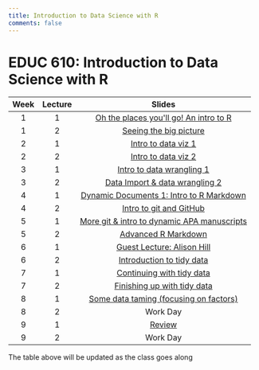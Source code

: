 ```yaml
---
title: Introduction to Data Science with R
comments: false
---
```


# EDUC 610: Introduction to Data Science with R

|Week| Lecture| Slides |
|:--:|:------:|:------------------------:|
| 1  | 1      | [Oh the places you'll go! An intro to R](../ds1-slides/w1p1/) 
| 1  | 2      | [Seeing the big picture](../ds1-slides/w1p2/)
| 2  | 1      | [Intro to data viz 1](../ds1-slides/w2p1/)
| 2  | 2      | [Intro to data viz 2](../ds1-slides/w2p2/)
| 3  | 1      | [Intro to data wrangling 1](../ds1-slides/w3p1/)
| 3  | 2      | [Data Import & data wrangling 2](../ds1-slides/w3p2/)
| 4  | 1      | [Dynamic Documents 1: Intro to R Markdown](../ds1-slides/w4p1/)
| 4  | 2      | [Intro to git and GitHub](../ds1-slides/w4p2/)
| 5  | 1      | [More git & intro to dynamic APA manuscripts](../ds1-slides/w5p1/)
| 5  | 2      | [Advanced R Markdown](../ds1-slides/w5p2/)
| 6  | 1      | [Guest Lecture: Alison Hill](https://alison.netlify.com/uo-tidy-bakeoff/slides.html)
| 6  | 2      | [Introduction to tidy data](../ds1-slides/w6p2)
| 7  | 1      | [Continuing with tidy data](../ds1-slides/w7p1)
| 7  | 2      | [Finishing up with tidy data](../ds1-slides/w7p2)
| 8  | 1      | [Some data taming (focusing on factors)](../ds1-slides/w8p1)
| 8  | 2      | Work Day
| 9  | 1      | [Review](../ds1-slides/w9p1)
| 9  | 2      | Work Day

The table above will be updated as the class goes along